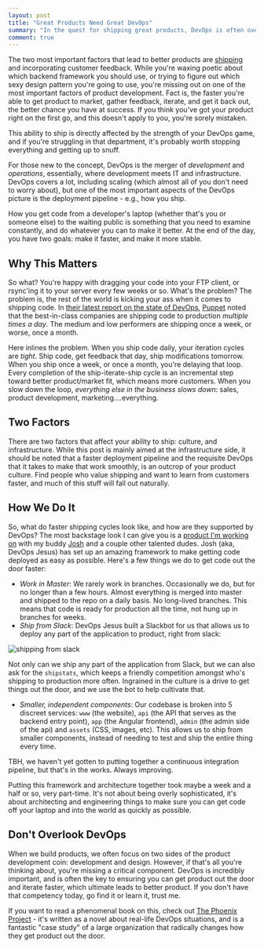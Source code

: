 ```yaml
---
layout: post
title: "Great Products Need Great DevOps"
summary: "In the quest for shipping great products, DevOps is often overlooked, and that's a mistake"
comment: true
---
```


The two most important factors that lead to better products are [shipping][shippost] and incorporating customer feedback. While you're waxing poetic about which backend framework you should use, or trying to figure out which sexy design pattern you're going to use, you're missing out on one of the most important factors of product development. Fact is, the faster you're able to get product to market, gather feedback, iterate, and get it back out, the better chance you have at success. If you think you've got your product right on the first go, and this doesn't apply to you, you're sorely mistaken. 

This ability to ship is directly affected by the strength of your DevOps game, and if you're struggling in that department, it's probably worth stopping everything and getting up to snuff. 

For those new to the concept, DevOps is the merger of _development_ and _operations_, essentially, where development meets IT and infrastructure. DevOps covers a lot, including scaling (which almost all of you don't need to worry about), but one of the most important aspects of the DevOps picture is the deployment pipeline - e.g., how you ship.

How you get code from a developer's laptop (whether that's you or someone else) to the waiting public is something that you need to examine constantly, and do whatever you can to make it better. At the end of the day, you have two goals: make it faster, and make it more stable. 

## Why This Matters

So what? You're happy with dragging your code into your FTP client, or rsync'ing it to your server every few weeks or so. What's the problem? The problem is, the rest of the world is kicking your ass when it comes to shipping code. In [their latest report on the state of DevOps][report], [Puppet][puppet] noted that the best-in-class companies are shipping code to production _multiple times a day_. The medium and low performers are shipping once a week, or worse, once a month. 

Here inlines the problem. When you ship code daily, your iteration cycles are _tight_. Ship code, get feedback that day, ship modifications tomorrow. When you ship once a week, or once a month, you're delaying that loop. Every completion of the ship-iterate-ship cycle is an incremental step toward better product/market fit, which means more customers. When you slow down the loop, _everything else in the business slows down_: sales, product development, marketing....everything.

## Two Factors

There are two factors that affect your ability to ship: culture, and infrastructure. While this post is mainly aimed at the infrastructure side, it should be noted that a faster deployment pipeline and the requisite DevOps that it takes to make that work smoothly, is an outcrop of your product culture. Find people who value shipping and want to learn from customers faster, and much of this stuff will fall out naturally. 

## How We Do It

So, what do faster shipping cycles look like, and how are they supported by DevOps? The most backstage look I can give you is a [product I'm working on][cs] with my buddy [Josh][josh] and a couple other talented dudes. Josh (aka, DevOps Jesus) has set up an amazing framework to make getting code deployed as easy as possible. Here's a few things we do to get code out the door faster:

- *Work in Master*: We rarely work in branches. Occasionally we do, but for no longer than a few hours. Almost everything is merged into master and shipped to the repo on a daily basis. No long-lived branches. This means that code is ready for production all the time, not hung up in branches for weeks.
- *Ship from Slack*: DevOps Jesus built a Slackbot for us that allows us to deploy any part of the application to product, right from slack:

![shipping from slack][bender]

Not only can we ship any part of the application from Slack, but we can also ask for the `shipstats`, which keeps a friendly competition amongst who's shipping to production more often. Ingrained in the culture is a drive to get things out the door, and we use the bot to help cultivate that.
- *Smaller, independent components*: Our codebase is broken into 5 discreet services: `www` (the website), `api` (the API that serves as the backend entry point), `app` (the Angular frontend), `admin` (the admin side of the api) and `assets` (CSS, images, etc). This allows us to ship from smaller components, instead of needing to test and ship the entire thing every time. 

TBH, we haven't yet gotten to putting together a continuous integration pipeline, but that's in the works. Always improving. 

Putting this framework and architecture together took maybe a week and a half or so, very part-time. It's not about being overly sophisticated, it's about architecting and engineering things to make sure you can get code off your laptop and into the world as quickly as possible.

## Don't Overlook DevOps

When we build products, we often focus on two sides of the product development coin: development and design. However, if that's all you're thinking about, you're missing a critical component. DevOps is incredibly important, and is often the key to ensuring you can get product out the door and iterate faster, which ultimate leads to better product. If you don't have that competency today, go find it or learn it, trust me. 

If you want to read a phenomenal book on this, check out [The Phoenix Project][phoenix] - it's written as a novel about real-life DevOps situations, and is a fantastic "case study" of a large organization that radically changes how they get product out the door. 

[shippost]: http://justindavis.co/2014/11/24/just-ship/
[report]: https://puppet.com/resources/whitepaper/state-of-devops-report
[puppet]: https://puppet.com
[cs]: http://www.crowdsync.io
[josh]: http://joshtronic.com
[bender]: https://dl.dropbox.com/s/h0kaqgn688cmoze/shippingbender.gif
[phoenix]: http://amzn.to/2r5TIjL
